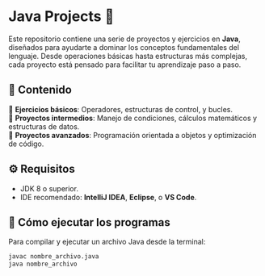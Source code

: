 # Java Projects 🚀

Este repositorio contiene una serie de proyectos y ejercicios en **Java**, diseñados para ayudarte a dominar los conceptos fundamentales del lenguaje. Desde operaciones básicas hasta estructuras más complejas, cada proyecto está pensado para facilitar tu aprendizaje paso a paso.

## 📂 Contenido
🔹 **Ejercicios básicos**: Operadores, estructuras de control, y bucles.  
🔹 **Proyectos intermedios**: Manejo de condiciones, cálculos matemáticos y estructuras de datos.  
🔹 **Proyectos avanzados**: Programación orientada a objetos y optimización de código.

## ⚙️ Requisitos
- JDK 8 o superior.  
- IDE recomendado: **IntelliJ IDEA**, **Eclipse**, o **VS Code**.

## 🚀 Cómo ejecutar los programas
Para compilar y ejecutar un archivo Java desde la terminal:

```bash
javac nombre_archivo.java
java nombre_archivo
```
